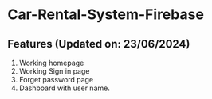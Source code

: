 # Car-Rental-System-Firebase

## Features (Updated on: 23/06/2024)
1. Working homepage
2. Working Sign in page
3. Forget password page
4. Dashboard with user name.
